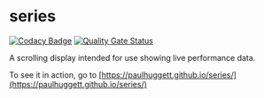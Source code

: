 # series

[![Codacy Badge](https://app.codacy.com/project/badge/Grade/3a643512dc8b4b1bad5e1911a3fbea7f)](https://www.codacy.com/gh/paulhuggett/series/dashboard?utm_source=github.com&amp;utm_medium=referral&amp;utm_content=paulhuggett/series&amp;utm_campaign=Badge_Grade)
[![Quality Gate Status](https://sonarcloud.io/api/project_badges/measure?project=paulhuggett_pstore&metric=alert_status)](https://sonarcloud.io/summary/new_code?id=paulhuggett_pstore)

A scrolling display intended for use showing live performance data.

To see it in action, go to [https://paulhuggett.github.io/series/](https://paulhuggett.github.io/series/)
